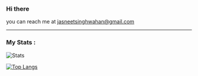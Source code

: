 ### Hi there
you can reach me at jasneetsinghwahan@gmail.com

---

### My Stats :
![Stats](https://github-readme-stats.vercel.app/api?username=jasneetsinghwahan&count_private=true&show_icons=true)

[![Top Langs](https://github-readme-stats.vercel.app/api/top-langs/?username=jasneetsinghwahan)](https://github.com/anuraghazra/github-readme-stats)

<!--
**jasneetsinghwahan/jasneetsinghwahan** is a ✨ _special_ ✨ repository because its `README.md` (this file) appears on your GitHub profile.

Here are some ideas to get you started:

- 🔭 I’m currently working on ...
- 🌱 I’m currently learning ...
- 👯 I’m looking to collaborate on ...
- 🤔 I’m looking for help with ...
- 💬 Ask me about ...
- 📫 How to reach me: ...
- 😄 Pronouns: ...
- ⚡ Fun fact: ...
-->

